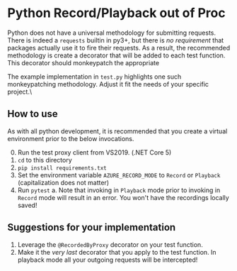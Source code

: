 # Python Record/Playback out of Proc

Python does not have a universal methodology for submitting requests. There is indeed a `requests` builtin in py3+, but there is _no requirement_ that packages actually use it to fire their requests. As a result, the recommended methodology is create a decorator that will be added to each test function. This decorator should monkeypatch the appropriate 

The example implementation in `test.py` highlights one such monkeypatching methodology. Adjust it fit the needs of your specific project.\

## How to use

As with all python development, it is recommended that you create a virtual environment prior to the below invocations.

0. Run the test proxy client from VS2019. (.NET Core 5)
1. `cd` to this directory
2. `pip install requirements.txt`
3. Set the environment variable `AZURE_RECORD_MODE` to `Record` or `Playback` (capitalization does not matter)
4. Run `pytest`
    a. Note that invoking in `Playback` mode prior to invoking in `Record` mode will result in an error. You won't have the recordings locally saved!

## Suggestions for your implementation

1. Leverage the `@RecordedByProxy` decorator on your test function. 
2. Make it the _very last_ decorator that you apply to the test function. In playback mode all your outgoing requests will be intercepted!
